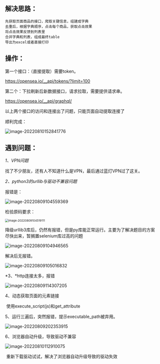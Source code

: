 ## 解决思路：

```English
先获取页面商品的接口，爬取关键信息，组建成字典
去重后，根据字典顺序，点击每个商品，获取点击效果
将点击效果反馈到列表里
合并字典和列表，组成最终table
导出为excel或者直接打印
```

## 操作：

第一个接口：（直接提取）需要token。

https://opensea.io/__api/tokens/?limit=100

第二个：下拉刷新后新数据接口，请求拉取，需要提供请求串。

https://opensea.io/__api/graphql/

以上两个接口的访问和连接出了问题，只能页面自动提取连接了





顺利完成：

![image-20220810152841776](C:\Users\KaiHe\AppData\Roaming\Typora\typora-user-images\image-20220810152841776.png)

## 遇到问题：

*1、VPN问题*

找了不少朋友，还有人不知道什么是VPN，最后通过蓝灯VPN过了这关。

*2、python3的urllib与驱动不兼容问题*

报错是：

![image-20220809104559369](C:\Users\KaiHe\AppData\Roaming\Typora\typora-user-images\image-20220809104559369.png)

检验原码要求：

<img src="C:\Users\KaiHe\AppData\Roaming\Typora\typora-user-images\image-20220809104519111.png" alt="image-20220809104519111" style="zoom:67%;" />

降级urllib3库后，仍然有报错，但是py库能正常运行。主要为了解决题目的方案尽快出来，暂搁置selenium库过高的问题

![image-20220809104946565](C:\Users\KaiHe\AppData\Roaming\Typora\typora-user-images\image-20220809104946565.png)

解决后无报错。

![image-20220809105016832](C:\Users\KaiHe\AppData\Roaming\Typora\typora-user-images\image-20220809105016832.png)

*3、*http连接太多，报错

![image-20220809114307205](C:\Users\KaiHe\AppData\Roaming\Typora\typora-user-images\image-20220809114307205.png)

4、动态获取页面的元素链接

​	使用execute_script(js)和get_attribute

5、运行三遍后，突然报错，提示executable_path被弃用。

![image-20220809202353915](C:\Users\KaiHe\AppData\Roaming\Typora\typora-user-images\image-20220809202353915.png)

6、浏览器自动升级，导致驱动不兼容

![image-20220810112910075](C:\Users\KaiHe\AppData\Roaming\Typora\typora-user-images\image-20220810112910075.png)

​	重新下载驱动试试，解决了浏览器自动升级导致的驱动失效



